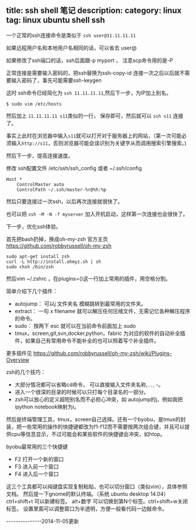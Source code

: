 title: ssh shell 笔记
description: 
category: linux
tag: linux ubuntu shell ssh
-------------------


一个正常的ssh连接命令是类似于 `ssh user@11.11.11.11`

如果远程用户名和本地用户名相同的话，可以省去 user@

如果修改了ssh端口的话，ssh后面跟-p myport ， 注意scp命令用的是-P

正常连接是需要输入密码的，把ssh替换为ssh-copy-id 连接一次之后以后就不需要输入密码了，事先可能需要ssh-keygen

这时 ssh命令已经简化为 `ssh 11.11.11.11`,然后下一步，为IP加上别名。

 `$ sudo vim /etc/hosts`

然后加上 `11.11.11.11 s11`类似的一行， 保存即可，然后就可以 `ssh s11` 连接了。

事实上此时在浏览器中输入`s11`就可以打开对于服务器上的网站，（第一次可能必须输入`http://s11`，否则浏览器可能会误识别为关键字从而调用搜索引擎搜索。)

然后下一步，提高连接速度。

修改 ssh配置文件  /etc/ssh/ssh_config 或者 ~/.ssh/config

    Host *
        ControlMaster auto
        ControlPath ~/.ssh/master-%r@%h:%p

然后只要连接过一次ssh，以后再次连接就很快了。

也可以把   `ssh -M -N -f myserver` 加入开机启动，这样第一次连接也会很快了。

下一步，优化ssh体验。

首先把bash扔掉，换成oh-my-zsh
官方主页 https://github.com/robbyrussell/oh-my-zsh

    sudo apt-get install zsh
    curl -L http://install.ohmyz.sh | sh
    sudo chsh /bin/zsh

然后vim ~/.zshrc ，在plugins=()这一行加上常用的插件，用空格分割。

简单介绍下几个插件：

- autojump： 可以j 文件夹名 模糊跳转到最常用的文件夹。
- extract： 一句 x filename 就可以解压任何压缩文件，无需记忆各种解压程序的命令。
- sudo： 按两下 esc 就可以在当前命令前面加上 sudo
- tmux，screen,git,svn,docker,python，fabric 为对应的软件的自动补全插件，如果自己有常用命令不能补全的也可以照着写个补全插件。

更多插件见 https://github.com/robbyrussell/oh-my-zsh/wiki/Plugins-Overview

zsh的几个技巧：

- 大部分情况都可以省略cd命令， 可以直接输入文件夹名称,`..`, `~`。
- 进入一个很深的目录的时候可以只打每个目录名的一部分。
- zsh可以放心的定义超短别名而不必担心冲突，如 autojump的j，例如我把ipython notebook映射为i。

然后是终端管理工具，tmux，screen自己选择。还有一个byobu，是tmux的封装，把一些常用的操作的快捷键都改为f1-f12而不需要按两次组合键，并且可以提供cpu等信息显示，不过可能会和某些软件的快捷键会冲突，如htop。

byobu最常用的三个快捷键 

- F2                 打开一个新的窗口
- F3                进入前一个窗口
- F4                 进入后一个窗口

这三个工具都可以纯键盘实现复制粘贴，也可以切分窗口（类似vim），具体参照文档。
然后提一下gnome的默认终端。（系统 ubuntu desktop 14.04）
ctrl+shift+t 可以新建标签。 alt+数字 可以切换到第N个标签。ctrl+shift+w关闭标签。
设置里面可以调整窗口为半透明，方便一般看代码一边敲命令。

---------------2014-11-05更新
